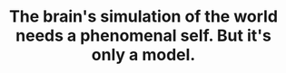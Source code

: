 ---
title: The brain's simulation of the world needs a phenomenal self. But it's only a model.
tags: experience human
---